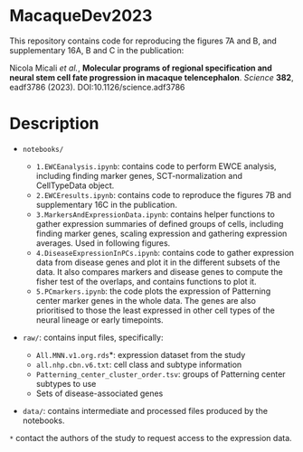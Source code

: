 # MacaqueDev2023

This repository contains code for reproducing the figures 7A and B, and supplementary 16A, B and C in the publication:

Nicola Micali *et al.*, **Molecular programs of regional specification and neural stem cell fate progression in macaque telencephalon**. *Science* **382**, eadf3786 (2023). DOI:10.1126/science.adf3786


# Description

- `notebooks/`
  - `1.EWCEanalysis.ipynb`: contains code to perform EWCE analysis, including finding marker genes, SCT-normalization and CellTypeData object.
  - `2.EWCEresults.ipynb`: contains code to reproduce the figures 7B and supplementary 16C in the publication.
  - `3.MarkersAndExpressionData.ipynb`: contains helper functions to gather expression summaries of defined groups of cells, including finding marker genes, scaling expression and gathering expression averages. Used in following figures.
  - `4.DiseaseExpressionInPCs.ipynb`: contains code to gather expression data from disease genes and plot it in the different subsets of the data. It also compares markers and disease genes to compute the fisher test of the overlaps, and contains functions to plot it.
  - `5.PCmarkers.ipynb`: the code plots the expression of Patterning center marker genes in the whole data. The genes are also prioritised to those the least expressed in other cell types of the neural lineage or early timepoints.

- `raw/`: contains input files, specifically:
  - `All.MNN.v1.org.rds`*: expression dataset from the study
  - `all.nhp.cbn.v6.txt`: cell class and subtype information
  - `Patterning_center_cluster_order.tsv`: groups of Patterning center subtypes to use
  - Sets of disease-associated genes

- `data/`: contains intermediate and processed files produced by the notebooks. 


`*` contact the authors of the study to request access to the expression data.